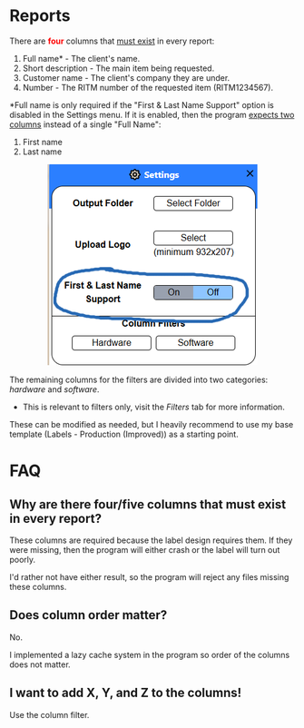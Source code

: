 # Reports

There are <font color="red">**four**</font> columns that <u>must exist</u> in every report:

1. Full name* - The client's name.
2. Short description - The main item being requested.
3. Customer name - The client's company they are under.
4. Number - The RITM number of the requested item (RITM1234567).

*Full name is only required if the "First & Last Name Support" option is disabled in the Settings menu. 
If it is enabled, then the program <u>expects two columns</u> instead of a single "Full Name":

1. First name
2. Last name

<p align="center">
    <img src="/docs/settings-images/settings-menu-split-name-circled.png" />
</p>

The remaining columns for the filters are divided into two categories: *hardware* and *software*.

- This is relevant to filters only, visit the *Filters* tab for more information.

These can be modified as needed, but I heavily recommend to use my base template (Labels - Production (Improved)) as a starting point.

# FAQ

## Why are there four/five columns that must exist in every report?

These columns are required because the label design requires them. If they were missing, then the program will either crash or the label will turn out poorly.

I'd rather not have either result, so the program will reject any files missing these columns.

## Does column order matter?

No.

I implemented a lazy cache system in the program so order of the columns does not matter.

## I want to add X, Y, and Z to the columns!

Use the column filter.